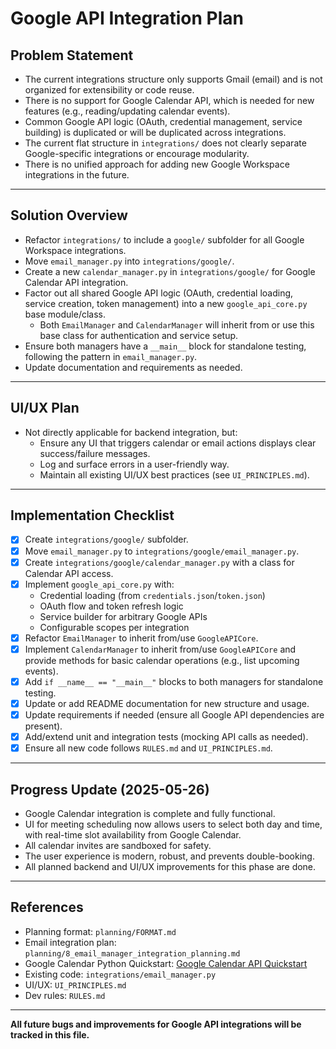 # Google API Integration Plan

## Problem Statement

- The current integrations structure only supports Gmail (email) and is not organized for extensibility or code reuse.
- There is no support for Google Calendar API, which is needed for new features (e.g., reading/updating calendar events).
- Common Google API logic (OAuth, credential management, service building) is duplicated or will be duplicated across integrations.
- The current flat structure in `integrations/` does not clearly separate Google-specific integrations or encourage modularity.
- There is no unified approach for adding new Google Workspace integrations in the future.

---

## Solution Overview

- Refactor `integrations/` to include a `google/` subfolder for all Google Workspace integrations.
- Move `email_manager.py` into `integrations/google/`.
- Create a new `calendar_manager.py` in `integrations/google/` for Google Calendar API integration.
- Factor out all shared Google API logic (OAuth, credential loading, service creation, token management) into a new `google_api_core.py` base module/class.
    - Both `EmailManager` and `CalendarManager` will inherit from or use this base class for authentication and service setup.
- Ensure both managers have a `__main__` block for standalone testing, following the pattern in `email_manager.py`.
- Update documentation and requirements as needed.

---

## UI/UX Plan

- Not directly applicable for backend integration, but:
    - Ensure any UI that triggers calendar or email actions displays clear success/failure messages.
    - Log and surface errors in a user-friendly way.
    - Maintain all existing UI/UX best practices (see `UI_PRINCIPLES.md`).

---

## Implementation Checklist

- [x] Create `integrations/google/` subfolder.
- [x] Move `email_manager.py` to `integrations/google/email_manager.py`.
- [x] Create `integrations/google/calendar_manager.py` with a class for Calendar API access.
- [x] Implement `google_api_core.py` with:
    - Credential loading (from `credentials.json`/`token.json`)
    - OAuth flow and token refresh logic
    - Service builder for arbitrary Google APIs
    - Configurable scopes per integration
- [x] Refactor `EmailManager` to inherit from/use `GoogleAPICore`.
- [x] Implement `CalendarManager` to inherit from/use `GoogleAPICore` and provide methods for basic calendar operations (e.g., list upcoming events).
- [x] Add `if __name__ == "__main__"` blocks to both managers for standalone testing.
- [x] Update or add README documentation for new structure and usage.
- [x] Update requirements if needed (ensure all Google API dependencies are present).
- [x] Add/extend unit and integration tests (mocking API calls as needed).
- [x] Ensure all new code follows `RULES.md` and `UI_PRINCIPLES.md`.

---

## Progress Update (2025-05-26)

- Google Calendar integration is complete and fully functional.
- UI for meeting scheduling now allows users to select both day and time, with real-time slot availability from Google Calendar.
- All calendar invites are sandboxed for safety.
- The user experience is modern, robust, and prevents double-booking.
- All planned backend and UI/UX improvements for this phase are done.

---

## References

- Planning format: `planning/FORMAT.md`
- Email integration plan: `planning/8_email_manager_integration_planning.md`
- Google Calendar Python Quickstart: [Google Calendar API Quickstart](https://developers.google.com/calendar/api/quickstart/python)
- Existing code: `integrations/email_manager.py`
- UI/UX: `UI_PRINCIPLES.md`
- Dev rules: `RULES.md`

---

**All future bugs and improvements for Google API integrations will be tracked in this file.** 